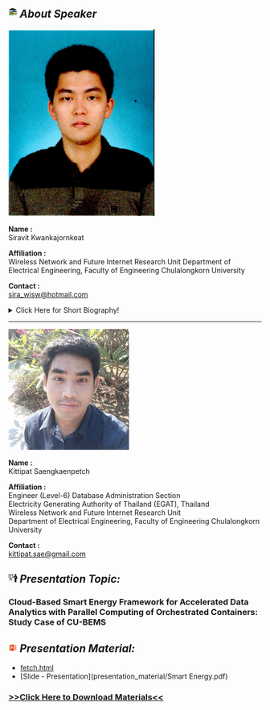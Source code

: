 ## <img width="3.5%" src="/Agenda/picture/biblio.png" /><link rel="stylesheet" type="text/css" media="all" href="./css/logo.css"/> <i class = "fa fa-handshake-p" aria-hidden="true">About Speaker</i> 

![Kittipat Saengkaenpetch](picture/myPicture.PNG "Kittipat Saengkaenpetch")

**Name :**<br> Siravit Kwankajornkeat

**Affiliation :**<br> Wireless Network and Future Internet Research Unit Department of Electrical Engineering, Faculty of Engineering Chulalongkorn University

**Contact :**<br> sira_wisw@hotmail.com

<details>
    <summary>Click Here for Short Biography!</summary>
    ....(Optional)....
</details>

-----------

![Kittipat Saengkaenpetch](picture/kittipat.jpg "Kittipat Saengkaenpetch")

**Name :**<br> Kittipat Saengkaenpetch

**Affiliation :**<br> Engineer (Level-6) Database Administration Section <br>
                      Electricity Generating Authority of Thailand (EGAT), Thailand<br>
                      Wireless Network and Future Internet Research Unit<br>
                      Department of Electrical Engineering, Faculty of Engineering Chulalongkorn University

**Contact :**<br> kittipat.sae@gmail.com


## <img width="3.5%" src="/Agenda/picture/present.png" /><link rel="stylesheet" type="text/css" media="all" href="./css/logo.css"/> <i class = "fa fa-handshake-p" aria-hidden="true">Presentation Topic:</i>
<h3> Cloud-Based Smart Energy Framework for Accelerated Data Analytics with Parallel Computing of Orchestrated Containers: Study Case of CU-BEMS </h3>

## <img width="3.5%" src="/Agenda/picture/material.png" /><link rel="stylesheet" type="text/css" media="all" href="./css/logo.css"/> <i class = "fa fa-handshake-p" aria-hidden="true">Presentation Material:</i>
- [fetch.html](presentation_material/fetch_.html)
- [Slide - Presentation](presentation_material/Smart Energy.pdf)

<h3><a href="/Presentation_program/13_Cloud_Based_Smart_Energy/presentation_material">>>Click Here to Download Materials<<</a></h3>